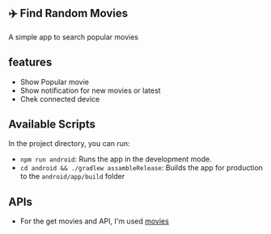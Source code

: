 ## ✈️ Find Random Movies

A simple app to search popular movies

## features
- Show Popular movie
- Show notification for new movies or latest
- Chek connected device

## Available Scripts

In the project directory, you can run:

- `npm run android`: Runs the app in the development mode.
- `cd android && ./gradlew assambleRelease`: Builds the app for production to the `android/app/build` folder

## APIs

- For the get movies and API, I'm used [movies](https://api.themoviedb.org/3)
